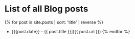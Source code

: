 # List of all Blog posts
{% for post in site.posts | sort: 'title' | reverse %}
* [{{post.date}} - {{ post.title }}]({{ post.url }})
{% endfor %}
